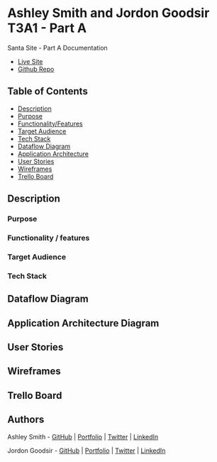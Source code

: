 # Ashley Smith and Jordon Goodsir T3A1 - Part A

Santa Site - Part A Documentation

- [Live Site](#)
- [Github Repo](https://github.com/MERN-Project-Santa/Part-A-Docs)

## Table of Contents

- [Description](https://github.com/MERN-Project-Santa/Part-A-Docs#description)
- [Purpose](https://github.com/MERN-Project-Santa/Part-A-Docs#purpose)
- [Functionality/Features](https://github.com/MERN-Project-Santa/Part-A-Docs#functionality--features)
- [Target Audience](https://github.com/MERN-Project-Santa/Part-A-Docs#target-audience)
- [Tech Stack](https://github.com/MERN-Project-Santa/Part-A-Docs#tech-stack)
- [Dataflow Diagram](https://github.com/MERN-Project-Santa/Part-A-Docs#dataflow-diagram)
- [Application Architecture](https://github.com/MERN-Project-Santa/Part-A-Docs#application-architecture-diagram)
- [User Stories](https://github.com/MERN-Project-Santa/Part-A-Docs#user-stories)
- [Wireframes](https://github.com/MERN-Project-Santa/Part-A-Docs#wireframes)
- [Trello Board](https://github.com/MERN-Project-Santa/Part-A-Docs#trello-board)

## Description

### Purpose

### Functionality / features

### Target Audience

### Tech Stack

## Dataflow Diagram

## Application Architecture Diagram

## User Stories

## Wireframes

## Trello Board

## Authors

Ashley Smith - [GitHub](https://github.com/Ash-Eileen) | [Portfolio](https://ashleysmith.netlify.app/) | [Twitter](https://twitter.com/Ash413_) | [LinkedIn](https://ashleysmith.netlify.app/contact.html)

Jordon Goodsir - [GitHub](https://github.com/JordonGoodsir) | [Portfolio](https://jordongoodsir.netlify.app/) | [Twitter](https://twitter.com/GoodsirDev) | [LinkedIn](https://www.linkedin.com/in/jordon-goodsir-61466a1a5/)
